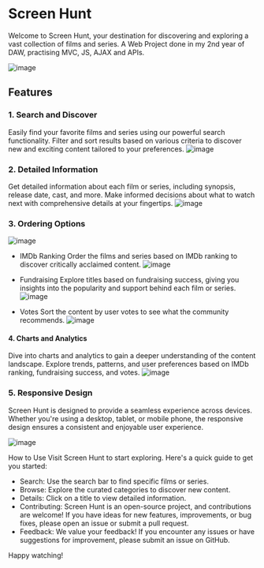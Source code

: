# Screen Hunt
Welcome to Screen Hunt, your destination for discovering and exploring a vast collection of films and series.
A Web Project done in my 2nd year of DAW, practising MVC, JS, AJAX and APIs.

![image](https://github.com/raulgodii/Screen-Hunt/assets/102313699/5f3c277e-375a-43f2-abaa-341e0a6f0542)


## Features
### 1. Search and Discover
Easily find your favorite films and series using our powerful search functionality. Filter and sort results based on various criteria to discover new and exciting content tailored to your preferences.
![image](https://github.com/raulgodii/Screen-Hunt/assets/102313699/53707ae2-16e8-45f3-ad92-86f5203955c5)


### 2. Detailed Information
Get detailed information about each film or series, including synopsis, release date, cast, and more. Make informed decisions about what to watch next with comprehensive details at your fingertips.
![image](https://github.com/raulgodii/Screen-Hunt/assets/102313699/fb5d2468-90f7-45af-8f00-5e724b9769a5)

### 3. Ordering Options

![image](https://github.com/raulgodii/Screen-Hunt/assets/102313699/a09c6fea-8f8e-4326-a84e-d9a8acd8889b)


- IMDb Ranking
Order the films and series based on IMDb ranking to discover critically acclaimed content.
![image](https://github.com/raulgodii/Screen-Hunt/assets/102313699/351a7cbc-cdcf-4bf0-a261-29509fa441b1)


- Fundraising
Explore titles based on fundraising success, giving you insights into the popularity and support behind each film or series.
![image](https://github.com/raulgodii/Screen-Hunt/assets/102313699/8c9c8c7b-3474-470b-984a-a61769105a5c)


- Votes
Sort the content by user votes to see what the community recommends.
![image](https://github.com/raulgodii/Screen-Hunt/assets/102313699/7bfe3204-b8f7-466d-a6ff-531fd3f64e29)


#### 4. Charts and Analytics
Dive into charts and analytics to gain a deeper understanding of the content landscape. Explore trends, patterns, and user preferences based on IMDb ranking, fundraising success, and votes.
![image](https://github.com/raulgodii/Screen-Hunt/assets/102313699/8e8a5d0a-dd22-42af-9bab-a28d82223db8)


### 5. Responsive Design
Screen Hunt is designed to provide a seamless experience across devices. Whether you're using a desktop, tablet, or mobile phone, the responsive design ensures a consistent and enjoyable user experience.


![image](https://github.com/raulgodii/Screen-Hunt/assets/102313699/133ab8ef-5909-4eb4-8984-1e22f65150e6)


How to Use
Visit Screen Hunt to start exploring. Here's a quick guide to get you started:

- Search: Use the search bar to find specific films or series.
- Browse: Explore the curated categories to discover new content.
- Details: Click on a title to view detailed information.
- Contributing: Screen Hunt is an open-source project, and contributions are welcome! If you have ideas for new features, improvements, or bug fixes, please open an issue or submit a pull request.
- Feedback: We value your feedback! If you encounter any issues or have suggestions for improvement, please submit an issue on GitHub.

Happy watching!

